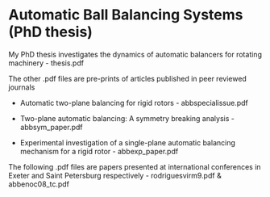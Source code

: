 # Automatic Ball Balancing Systems (PhD thesis)

My PhD thesis investigates the dynamics of automatic balancers for rotating machinery - thesis.pdf

The other .pdf files are pre-prints of articles published in peer reviewed journals

- Automatic two-plane balancing for rigid rotors - abbspecialissue.pdf

- Two-plane automatic balancing: A symmetry breaking analysis - abbsym_paper.pdf

- Experimental investigation of a single-plane automatic balancing mechanism for a rigid rotor - abbexp_paper.pdf

 The following .pdf files are papers presented at international conferences in Exeter and Saint Petersburg respectively - 
rodriguesvirm9.pdf & abbenoc08_tc.pdf
